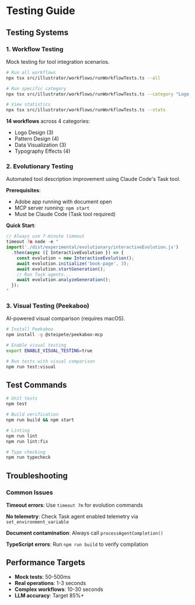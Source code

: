 # Testing Guide

## Testing Systems

### 1. Workflow Testing
Mock testing for tool integration scenarios.

```bash
# Run all workflows
npx tsx src/illustrator/workflows/runWorkflowTests.ts --all

# Run specific category
npx tsx src/illustrator/workflows/runWorkflowTests.ts --category "Logo Design"

# View statistics
npx tsx src/illustrator/workflows/runWorkflowTests.ts --stats
```

**14 workflows** across 4 categories:
- Logo Design (3)
- Pattern Design (4)
- Data Visualization (3)
- Typography Effects (4)

### 2. Evolutionary Testing
Automated tool description improvement using Claude Code's Task tool.

**Prerequisites**:
- Adobe app running with document open
- MCP server running: `npm start`
- Must be Claude Code (Task tool required)

**Quick Start**:
```javascript
// Always use 7-minute timeout
timeout 7m node -e "
import('./dist/experimental/evolutionary/interactiveEvolution.js')
  .then(async ({ InteractiveEvolution }) => {
    const evolution = new InteractiveEvolution();
    await evolution.initialize('book-page', 3);
    await evolution.startGeneration();
    // Run Task agents...
    await evolution.analyzeGeneration();
  });
"
```

### 3. Visual Testing (Peekaboo)
AI-powered visual comparison (requires macOS).

```bash
# Install Peekaboo
npm install -g @steipete/peekaboo-mcp

# Enable visual testing
export ENABLE_VISUAL_TESTING=true

# Run tests with visual comparison
npm run test:visual
```

## Test Commands

```bash
# Unit tests
npm test

# Build verification
npm run build && npm start

# Linting
npm run lint
npm run lint:fix

# Type checking
npm run typecheck
```

## Troubleshooting

### Common Issues

**Timeout errors**: Use `timeout 7m` for evolution commands

**No telemetry**: Check Task agent enabled telemetry via `set_environment_variable`

**Document contamination**: Always call `processAgentCompletion()`

**TypeScript errors**: Run `npm run build` to verify compilation

## Performance Targets

- **Mock tests**: 50-500ms
- **Real operations**: 1-3 seconds
- **Complex workflows**: 10-30 seconds
- **LLM accuracy**: Target 85%+